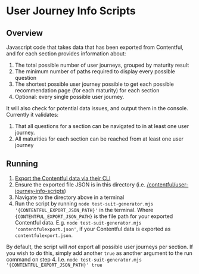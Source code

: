 # User Journey Info Scripts

## Overview

Javascript code that takes data that has been exported from Contentful, and for each section provides information about:

1. The total possible number of user journeys, grouped by maturity result
2. The minimum number of paths required to display every possible question
3. The shortest possible user journey possible to get each possible recommendation page (for each maturity) for each section
4. Optional: every single possible user journey.

It will also check for potential data issues, and output them in the console. Currently it validates:
1. That all questions for a section can be navigated to in at least one user journey.
2. All maturities for each section can be reached from at least one user journey

## Running

1. [Export the Contentful data via their CLI](https://www.contentful.com/developers/docs/tutorials/cli/import-and-export/)
2. Ensure the exported file JSON is in this directory (i.e. [/contentful/user-journey-info-scripts](/contentful/user-journey-info-scripts/))
3. Navigate to the directory above in a terminal
4. Run the script by running `node test-suit-generator.mjs '{CONTENTFUL_EXPORT_JSON_PATH}'` in the terminal. Where `{CONTENTFUL_EXPORT_JSON_PATH}` is the file path for your exported Contentful data. E.g. `node test-suit-generator.mjs 'contentfulexport.json'`, if your Contentful data is exported as `contentfulexport.json`.

By default, the script will _not_ export all possible user journeys per section. If you wish to do this, simply add another `true` as another argument to the run command on step 4. I.e. `node test-suit-generator.mjs '{CONTENTFUL_EXPORT_JSON_PATH}' true`

